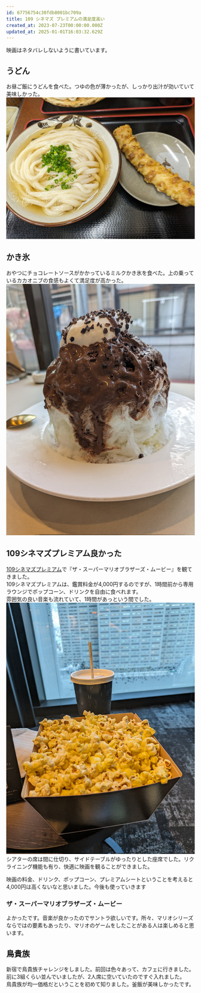 ```yaml
---
id: 67756754c30fdb8001bc709a
title: 109 シネマズ プレミアムの満足度高い
created_at: 2023-07-23T00:00:00.000Z
updated_at: 2025-01-01T16:03:32.629Z
---
```


<p>映画はネタバレしないように書いています。</p>
<h2>うどん</h2>
<p>お昼ご飯にうどんを食べた。つゆの色が薄かったが、しっかり出汁が効いていて美味しかった。<br/>
<img alt="udon.jpg" src="udon.jpg"/></p>
<h2>かき氷</h2>
<p>おやつにチョコレートソースがかかっているミルクかき氷を食べた。上の乗っているカカオニブの食感もよくて満足度が高かった。<br/>
<img alt="kakigori.jpeg" src="kakigori.jpeg"/></p>
<h2>109シネマズプレミアム良かった</h2>
<p><a href="https://109cinemas.net/premiumshinjuku/">109シネマズプレミアム</a>で『ザ・スーパーマリオブラザーズ・ムービー』を観てきました。<br/>
109シネマズプレミアムは、鑑賞料金が4,000円するのですが、1時間前から専用ラウンジでポップコーン、ドリンクを自由に食べれます。<br/>
雰囲気の良い音楽も流れていて、1時間があっという間でした。<br/>
<img alt="eiga.jpeg" src="eiga.jpeg"/><br/>
シアターの席は間に仕切り、サイドテーブルがゆったりとした座席でした。リクライニング機能も有り、快適に映画を観ることができました。</p>
<p>映画の料金、ドリンク、ポップコーン、プレミアムシートということを考えると4,000円は高くないなと思いました。今後も使っていきます</p>
<h3>ザ・スーパーマリオブラザーズ・ムービー</h3>
<p>よかったです。音楽が良かったのでサントラ欲しいです。所々、マリオシリーズならではの要素もあったり、マリオのゲームをしたことがある人は楽しめると思います。</p>
<h2>鳥貴族</h2>
<p>新宿で鳥貴族チャレンジをしました。前回は色々あって、カフェに行きました。<br/>
前に3組くらい並んでいましたが、2人席に空いていたのですぐ入れました。<br/>
鳥貴族が均一価格だということを初めて知りました。釜飯が美味しかったです。</p>
